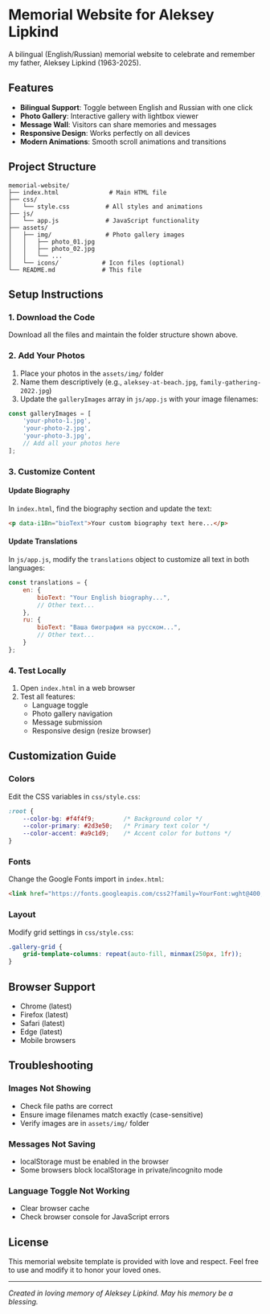 # Memorial Website for Aleksey Lipkind

A bilingual (English/Russian) memorial website to celebrate and remember my father, Aleksey Lipkind (1963-2025).

## Features

- **Bilingual Support**: Toggle between English and Russian with one click
- **Photo Gallery**: Interactive gallery with lightbox viewer
- **Message Wall**: Visitors can share memories and messages
- **Responsive Design**: Works perfectly on all devices
- **Modern Animations**: Smooth scroll animations and transitions

## Project Structure

```
memorial-website/
├── index.html              # Main HTML file
├── css/
│   └── style.css          # All styles and animations
├── js/
│   └── app.js             # JavaScript functionality
├── assets/
│   ├── img/               # Photo gallery images
│   │   ├── photo_01.jpg
│   │   ├── photo_02.jpg
│   │   └── ...
│   └── icons/            # Icon files (optional)
└── README.md             # This file
```

## Setup Instructions

### 1. Download the Code

Download all the files and maintain the folder structure shown above.

### 2. Add Your Photos

1. Place your photos in the `assets/img/` folder
2. Name them descriptively (e.g., `aleksey-at-beach.jpg`, `family-gathering-2022.jpg`)
3. Update the `galleryImages` array in `js/app.js` with your image filenames:

```javascript
const galleryImages = [
    'your-photo-1.jpg',
    'your-photo-2.jpg',
    'your-photo-3.jpg',
    // Add all your photos here
];
```

### 3. Customize Content

#### Update Biography
In `index.html`, find the biography section and update the text:

```html
<p data-i18n="bioText">Your custom biography text here...</p>
```

#### Update Translations
In `js/app.js`, modify the `translations` object to customize all text in both languages:

```javascript
const translations = {
    en: {
        bioText: "Your English biography...",
        // Other text...
    },
    ru: {
        bioText: "Ваша биография на русском...",
        // Other text...
    }
};
```

### 4. Test Locally

1. Open `index.html` in a web browser
2. Test all features:
   - Language toggle
   - Photo gallery navigation
   - Message submission
   - Responsive design (resize browser)

## Customization Guide

### Colors
Edit the CSS variables in `css/style.css`:

```css
:root {
    --color-bg: #f4f4f9;        /* Background color */
    --color-primary: #2d3e50;   /* Primary text color */
    --color-accent: #a9c1d9;    /* Accent color for buttons */
}
```

### Fonts
Change the Google Fonts import in `index.html`:

```html
<link href="https://fonts.googleapis.com/css2?family=YourFont:wght@400;600&display=swap" rel="stylesheet">
```

### Layout
Modify grid settings in `css/style.css`:

```css
.gallery-grid {
    grid-template-columns: repeat(auto-fill, minmax(250px, 1fr));
}
```

## Browser Support

- Chrome (latest)
- Firefox (latest)
- Safari (latest)
- Edge (latest)
- Mobile browsers

## Troubleshooting

### Images Not Showing
- Check file paths are correct
- Ensure image filenames match exactly (case-sensitive)
- Verify images are in `assets/img/` folder

### Messages Not Saving
- localStorage must be enabled in the browser
- Some browsers block localStorage in private/incognito mode

### Language Toggle Not Working
- Clear browser cache
- Check browser console for JavaScript errors

## License

This memorial website template is provided with love and respect. Feel free to use and modify it to honor your loved ones.

---

*Created in loving memory of Aleksey Lipkind. May his memory be a blessing.*
